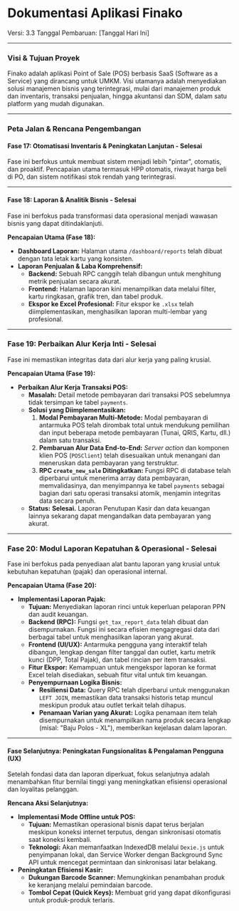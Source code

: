 # Dokumentasi Aplikasi Finako

Versi: 3.3
Tanggal Pembaruan: [Tanggal Hari Ini]

---

### **Visi & Tujuan Proyek**

Finako adalah aplikasi Point of Sale (POS) berbasis SaaS (Software as a Service) yang dirancang untuk UMKM. Visi utamanya adalah menyediakan solusi manajemen bisnis yang terintegrasi, mulai dari manajemen produk dan inventaris, transaksi penjualan, hingga akuntansi dan SDM, dalam satu platform yang mudah digunakan.

---

### **Peta Jalan & Rencana Pengembangan**

#### **Fase 17: Otomatisasi Inventaris & Peningkatan Lanjutan - Selesai**
Fase ini berfokus untuk membuat sistem menjadi lebih "pintar", otomatis, dan proaktif. Pencapaian utama termasuk HPP otomatis, riwayat harga beli di PO, dan sistem notifikasi stok rendah yang terintegrasi.

---

#### **Fase 18: Laporan & Analitik Bisnis - Selesai**
Fase ini berfokus pada transformasi data operasional menjadi wawasan bisnis yang dapat ditindaklanjuti.

**Pencapaian Utama (Fase 18):**
- **Dashboard Laporan:** Halaman utama `/dashboard/reports` telah dibuat dengan tata letak kartu yang konsisten.
- **Laporan Penjualan & Laba Komprehensif:**
    - **Backend:** Sebuah RPC canggih telah dibangun untuk menghitung metrik penjualan secara akurat.
    - **Frontend:** Halaman laporan kini menampilkan data melalui filter, kartu ringkasan, grafik tren, dan tabel produk.
    - **Ekspor ke Excel Profesional:** Fitur ekspor ke `.xlsx` telah diimplementasikan, menghasilkan laporan multi-lembar yang profesional.

---

### **Fase 19: Perbaikan Alur Kerja Inti - Selesai**
Fase ini memastikan integritas data dari alur kerja yang paling krusial.

**Pencapaian Utama (Fase 19):**
- **Perbaikan Alur Kerja Transaksi POS:**
    - **Masalah:** Detail metode pembayaran dari transaksi POS sebelumnya tidak tersimpan ke tabel `payments`.
    - **Solusi yang Diimplementasikan:**
        1.  **Modal Pembayaran Multi-Metode:** Modal pembayaran di antarmuka POS telah dirombak total untuk mendukung pemilihan dan input beberapa metode pembayaran (Tunai, QRIS, Kartu, dll.) dalam satu transaksi.
        2.  **Pembaruan Alur Data End-to-End:** *Server action* dan komponen klien POS (`POSClient`) telah disesuaikan untuk menangani dan meneruskan data pembayaran yang terstruktur.
        3.  **RPC `create_new_sale` Ditingkatkan:** Fungsi RPC di database telah diperbarui untuk menerima array data pembayaran, memvalidasinya, dan menyimpannya ke tabel `payments` sebagai bagian dari satu operasi transaksi atomik, menjamin integritas data secara penuh.
    - **Status:** **Selesai.** Laporan Penutupan Kasir dan data keuangan lainnya sekarang dapat mengandalkan data pembayaran yang akurat.

---

### **Fase 20: Modul Laporan Kepatuhan & Operasional - Selesai**

Fase ini berfokus pada penyediaan alat bantu laporan yang krusial untuk kebutuhan kepatuhan (pajak) dan operasional internal.

**Pencapaian Utama (Fase 20):**
- **Implementasi Laporan Pajak:**
    - **Tujuan:** Menyediakan laporan rinci untuk keperluan pelaporan PPN dan audit keuangan.
    - **Backend (RPC):** Fungsi `get_tax_report_data` telah dibuat dan disempurnakan. Fungsi ini secara efisien mengagregasi data dari berbagai tabel untuk menghasilkan laporan yang akurat.
    - **Frontend (UI/UX):** Antarmuka pengguna yang interaktif telah dibangun, lengkap dengan filter tanggal dan outlet, kartu metrik kunci (DPP, Total Pajak), dan tabel rincian per item transaksi.
    - **Fitur Ekspor:** Kemampuan untuk mengekspor laporan ke format Excel telah disediakan, sebuah fitur vital untuk tim keuangan.
    - **Penyempurnaan Logika Bisnis:**
        - **Resiliensi Data:** Query RPC telah diperbarui untuk menggunakan `LEFT JOIN`, memastikan data transaksi historis tetap muncul meskipun produk atau outlet terkait telah dihapus.
        - **Penamaan Varian yang Akurat:** Logika penamaan item telah disempurnakan untuk menampilkan nama produk secara lengkap (misal: "Baju Polos - XL"), memberikan kejelasan dalam laporan.

---

#### **Fase Selanjutnya: Peningkatan Fungsionalitas & Pengalaman Pengguna (UX)**
Setelah fondasi data dan laporan diperkuat, fokus selanjutnya adalah menambahkan fitur bernilai tinggi yang meningkatkan efisiensi operasional dan loyalitas pelanggan.

**Rencana Aksi Selanjutnya:**
- **Implementasi Mode Offline untuk POS:**
    - **Tujuan:** Memastikan operasional bisnis dapat terus berjalan meskipun koneksi internet terputus, dengan sinkronisasi otomatis saat koneksi kembali.
    - **Teknologi:** Akan memanfaatkan IndexedDB melalui `Dexie.js` untuk penyimpanan lokal, dan Service Worker dengan Background Sync API untuk mencegat permintaan dan sinkronisasi latar belakang.
- **Peningkatan Efisiensi Kasir:**
    - **Dukungan Barcode Scanner:** Memungkinkan penambahan produk ke keranjang melalui pemindaian barcode.
    - **Tombol Cepat (Quick Keys):** Membuat grid yang dapat dikonfigurasi untuk produk-produk terlaris.
